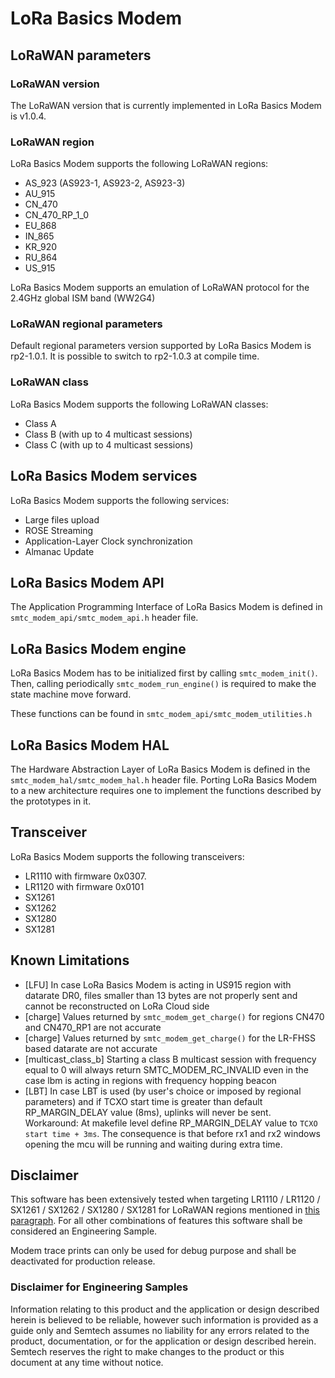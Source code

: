 # LoRa Basics Modem

## LoRaWAN parameters

### LoRaWAN version

The LoRaWAN version that is currently implemented in LoRa Basics Modem is v1.0.4.

### LoRaWAN region

LoRa Basics Modem supports the following LoRaWAN regions:

* AS_923 (AS923-1, AS923-2, AS923-3)
* AU_915
* CN_470
* CN_470_RP_1_0
* EU_868
* IN_865
* KR_920
* RU_864
* US_915

LoRa Basics Modem supports an emulation of LoRaWAN protocol for the 2.4GHz global ISM band (WW2G4)

### LoRaWAN regional parameters

Default regional parameters version supported by LoRa Basics Modem is rp2-1.0.1. It is possible to switch to rp2-1.0.3 at compile time.

### LoRaWAN class

LoRa Basics Modem supports the following LoRaWAN classes:

* Class A
* Class B (with up to 4 multicast sessions)
* Class C (with up to 4 multicast sessions)

## LoRa Basics Modem services

LoRa Basics Modem supports the following services:

* Large files upload
* ROSE Streaming
* Application-Layer Clock synchronization
* Almanac Update

## LoRa Basics Modem API

The Application Programming Interface of LoRa Basics Modem is defined in `smtc_modem_api/smtc_modem_api.h` header file.

## LoRa Basics Modem engine

LoRa Basics Modem has to be initialized first by calling `smtc_modem_init()`. Then, calling periodically `smtc_modem_run_engine()` is required to make the state machine move forward.

These functions can be found in `smtc_modem_api/smtc_modem_utilities.h`

## LoRa Basics Modem HAL

The Hardware Abstraction Layer of LoRa Basics Modem is defined in the `smtc_modem_hal/smtc_modem_hal.h` header file. Porting LoRa Basics Modem to a new architecture requires one to implement the functions described by the prototypes in it.

## Transceiver

LoRa Basics Modem supports the following transceivers:

* LR1110 with firmware 0x0307.
* LR1120 with firmware 0x0101
* SX1261
* SX1262
* SX1280
* SX1281

## Known Limitations

* [LFU] In case LoRa Basics Modem is acting in US915 region with datarate DR0, files smaller than 13 bytes are not properly sent and cannot be reconstructed on LoRa Cloud side
* [charge] Values returned by `smtc_modem_get_charge()` for regions CN470 and CN470_RP1 are not accurate
* [charge] Values returned by `smtc_modem_get_charge()` for the LR-FHSS based datarate are not accurate
* [multicast_class_b] Starting a class B multicast session with frequency equal to 0 will always return SMTC_MODEM_RC_INVALID even in the case lbm is acting in regions with frequency hopping beacon
* [LBT] In case LBT is used (by user's choice or imposed by regional parameters) and if TCXO start time is greater than default RP_MARGIN_DELAY value (8ms), uplinks will never be sent.
        Workaround: At makefile level define RP_MARGIN_DELAY value to `TCXO start time + 3ms`. The consequence is that before rx1 and rx2 windows opening the mcu will be running and waiting during extra time.

## Disclaimer

This software has been extensively tested when targeting LR1110 / LR1120 / SX1261 / SX1262 / SX1280 / SX1281 for LoRaWAN regions mentioned in [this paragraph](#lorawan-region). For all other combinations of features this software shall be considered an Engineering Sample.

Modem trace prints can only be used for debug purpose and shall be deactivated for production release.

### Disclaimer for Engineering Samples

Information relating to this product and the application or design described herein is believed to be reliable, however such information is provided as a guide only and Semtech assumes no liability for any errors related to the product, documentation, or for the application or design described herein. Semtech reserves the right to make changes to the product or this document at any time without notice.
